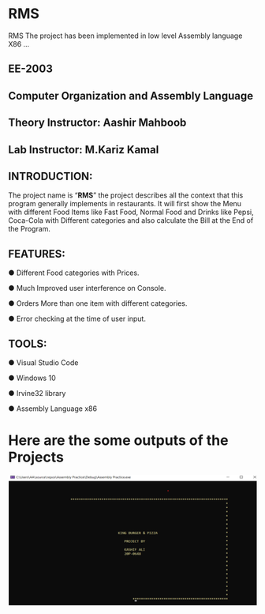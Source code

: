 # RMS
RMS The project has been implemented in low level Assembly language X86 ...




## EE-2003
## Computer Organization and Assembly Language

## Theory Instructor: Aashir Mahboob 
## Lab Instructor: M.Kariz Kamal

## INTRODUCTION:

The project name is “**RMS**” the project describes
all the context that this program generally implements in restaurants. It will first
show the Menu with different Food Items like Fast Food, Normal Food and Drinks
like Pepsi, Coca-Cola with Different categories and also calculate the Bill at the
End of the Program.



## FEATURES:

● Different Food categories with Prices.

● Much Improved user interference on Console.

● Orders More than one item with different categories.

● Error checking at the time of user input.


## TOOLS:

● Visual Studio Code

● Windows 10

● Irvine32 library

● Assembly Language x86


# Here are the some outputs of the Projects

![output1](https://github.com/kashiiitech/EE2003-COAL/blob/d348d37ded386efbbc52cf92c8b71c1510831d26/Project/Outputs/1.png)


